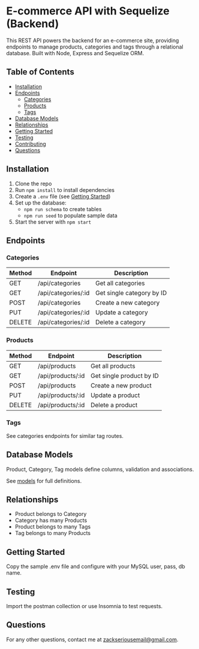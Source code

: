 # E-commerce API with Sequelize (Backend)

This REST API powers the backend for an e-commerce site, providing endpoints to manage products, categories and tags through a relational database. Built with Node, Express and Sequelize ORM.

## Table of Contents

- [Installation](#installation)
- [Endpoints](#endpoints)
  - [Categories](#categories)
  - [Products](#products) 
  - [Tags](#tags)
- [Database Models](#database-models)
- [Relationships](#relationships)
- [Getting Started](#getting-started)
- [Testing](#testing)
- [Contributing](#contributing)
- [Questions](#questions)


## Installation

1. Clone the repo
2. Run `npm install` to install dependencies
3. Create a `.env` file (see [Getting Started](#getting-started))
4. Set up the database:
   - `npm run schema` to create tables
   - `npm run seed` to populate sample data
5. Start the server with `npm start`

## Endpoints

### Categories

| Method | Endpoint           | Description                  |
|-|-|-|
| GET | /api/categories | Get all categories            |  
| GET | /api/categories/:id | Get single category by ID     |
| POST | /api/categories| Create a new category        |
| PUT | /api/categories/:id| Update a category            |  
| DELETE | /api/categories/:id| Delete a category            |

### Products

| Method | Endpoint          | Description                    |
|-|-|-|  
| GET | /api/products | Get all products                |
| GET | /api/products/:id | Get single product by ID        |
| POST | /api/products| Create a new product           |
| PUT | /api/products/:id| Update a product               |
| DELETE | /api/products/:id| Delete a product               |

### Tags 

See categories endpoints for similar tag routes.

## Database Models

Product, Category, Tag models define columns, validation and associations. 

See [models](models/) for full definitions.

## Relationships

- Product belongs to Category
- Category has many Products
- Product belongs to many Tags
- Tag belongs to many Products

## Getting Started

Copy the sample .env file and configure with your MySQL user, pass, db name.

## Testing 

Import the postman collection or use Insomnia to test requests.



## Questions

For any other questions, contact me at zackseriousemail@gmail.com.

